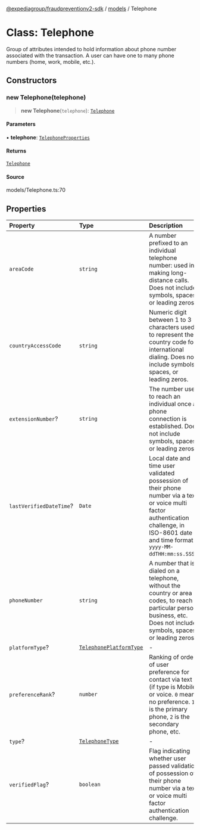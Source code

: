 [@expediagroup/fraudpreventionv2-sdk](../../index.md) / [models](../index.md) / Telephone

# Class: Telephone

Group of attributes intended to hold information about phone number associated with the transaction.  A user can have one to many phone numbers (home, work, mobile, etc.).

## Constructors

### new Telephone(telephone)

> **new Telephone**(`telephone`): [`Telephone`](Telephone.md)

#### Parameters

▪ **telephone**: [`TelephoneProperties`](../interfaces/TelephoneProperties.md)

#### Returns

[`Telephone`](Telephone.md)

#### Source

models/Telephone.ts:70

## Properties

| Property | Type | Description | Source |
| :------ | :------ | :------ | :------ |
| `areaCode` | `string` | A number prefixed to an individual telephone number: used in making long-distance calls.  Does not include symbols, spaces, or leading zeros. | models/Telephone.ts:43 |
| `countryAccessCode` | `string` | Numeric digit between 1 to 3 characters used to represent the country code for international dialing.  Does not include symbols, spaces, or leading zeros. | models/Telephone.ts:38 |
| `extensionNumber`? | `string` | The number used to reach an individual once a phone connection is established.  Does not include symbols, spaces, or leading zeros. | models/Telephone.ts:53 |
| `lastVerifiedDateTime`? | `Date` | Local date and time user validated possession of their phone number via a text or voice multi factor authentication challenge, in ISO-8601 date and time format `yyyy-MM-ddTHH:mm:ss.SSSZ`. | models/Telephone.ts:63 |
| `phoneNumber` | `string` | A number that is dialed on a telephone, without the country or area codes, to reach a particular person, business, etc.  Does not include symbols, spaces, or leading zeros. | models/Telephone.ts:48 |
| `platformType`? | [`TelephonePlatformType`](../type-aliases/TelephonePlatformType.md) | - | models/Telephone.ts:33 |
| `preferenceRank`? | `number` | Ranking of order of user preference for contact via text (if type is Mobile) or voice.  `0` means no preference.  `1` is the primary phone, `2` is the secondary phone, etc. | models/Telephone.ts:58 |
| `type`? | [`TelephoneType`](../type-aliases/TelephoneType.md) | - | models/Telephone.ts:31 |
| `verifiedFlag`? | `boolean` | Flag indicating whether user passed validation of possession of their phone number via a text or voice multi factor authentication challenge. | models/Telephone.ts:68 |
